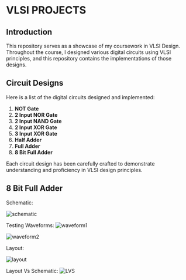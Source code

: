 # VLSI PROJECTS

## Introduction
This repository serves as a showcase of my coursework in VLSI Design. Throughout the course, I designed various digital circuits using VLSI principles, and this repository contains the implementations of those designs.

## Circuit Designs
Here is a list of the digital circuits designed and implemented:

1. **NOT Gate**
2. **2 Input NOR Gate**
3. **2 Input NAND Gate**
4. **2 Input XOR Gate**
5. **3 Input XOR Gate**
6. **Half Adder**
7. **Full Adder**
8. **8 Bit Full Adder**

Each circuit design has been carefully crafted to demonstrate understanding and proficiency in VLSI design principles. 

## 8 Bit Full Adder
Schematic:

![schematic](https://github.com/JuanCantu1/VLSI-Projects/assets/109363196/14950a35-a7a5-4e04-a627-c30fc15f4de9)

Testing Waveforms:
![waveform1](https://github.com/JuanCantu1/VLSI-Projects/assets/109363196/ed491b55-c104-4827-a2e1-75c8b6ece420)

![waveform2](https://github.com/JuanCantu1/VLSI-Projects/assets/109363196/efaa2670-e572-4df9-a467-45e0120509a0)

Layout:

![layout](https://github.com/JuanCantu1/VLSI-Projects/assets/109363196/05ad9ac4-f253-49bb-951f-123a32247b62)

Layout Vs Schematic:
![LVS](https://github.com/JuanCantu1/VLSI-Projects/assets/109363196/f6fcab74-4a32-4255-8c69-73852f8c4661)

